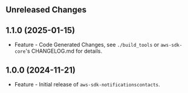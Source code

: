 Unreleased Changes
------------------

1.1.0 (2025-01-15)
------------------

* Feature - Code Generated Changes, see `./build_tools` or `aws-sdk-core`'s CHANGELOG.md for details.

1.0.0 (2024-11-21)
------------------

* Feature - Initial release of `aws-sdk-notificationscontacts`.

